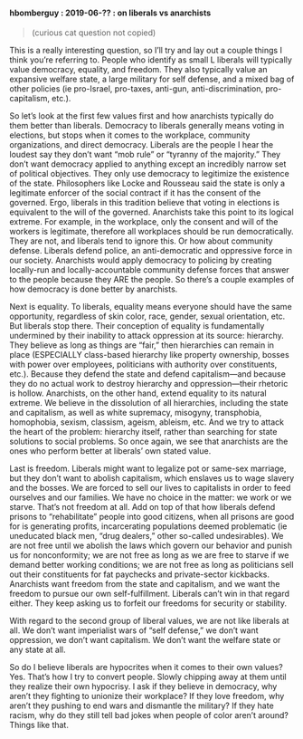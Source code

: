 #### hbomberguy : 2019-06-?? : on liberals vs anarchists

> (curious cat question not copied)

This is a really interesting question, so I’ll try and lay out a couple things I think you’re referring to. People who identify as small L 
liberals will typically value democracy, equality, and freedom. They also typically value an expansive welfare state, a large military for 
self defense, and a mixed bag of other policies (ie pro-Israel, pro-taxes, anti-gun, anti-discrimination, pro-capitalism, etc.).

So let’s look at the first few values first and how anarchists typically do them better than liberals. Democracy to liberals generally 
means voting in elections, but stops when it comes to the workplace, community organizations, and direct democracy. Liberals are the people 
I hear the loudest say they don’t want “mob rule” or “tyranny of the majority.” They don’t want democracy applied to anything except an 
incredibly narrow set of political objectives. They only use democracy to legitimize the existence of the state. Philosophers like Locke 
and Rousseau said the state is only a legitimate enforcer of the social contract if it has the consent of the governed. Ergo, liberals in 
this tradition believe that voting in elections is equivalent to the will of the governed. Anarchists take this point to its logical 
extreme. For example, in the workplace, only the consent and will of the workers is legitimate, therefore all workplaces should be run 
democratically. They are not, and liberals tend to ignore this. Or how about community defense. Liberals defend police, an anti-democratic 
and oppressive force in our society. Anarchists would apply democracy to policing by creating locally-run and locally-accountable community 
defense forces that answer to the people because they ARE the people. So there’s a couple examples of how democracy is done better by 
anarchists.

Next is equality. To liberals, equality means everyone should have the same opportunity, regardless of skin color, race, gender, sexual 
orientation, etc. But liberals stop there. Their conception of equality is fundamentally undermined by their inability to attack oppression 
at its source: hierarchy. They believe as long as things are “fair,” then hierarchies can remain in place (ESPECIALLY class-based hierarchy 
like property ownership, bosses with power over employees, politicians with authority over constituents, etc.). Because they defend the 
state and defend capitalism—and because they do no actual work to destroy hierarchy and oppression—their rhetoric is hollow. Anarchists, on 
the other hand, extend equality to its natural extreme. We believe in the dissolution of all hierarchies, including the state and 
capitalism, as well as white supremacy, misogyny, transphobia, homophobia, sexism, classism, ageism, ableism, etc. And we try to attack the 
heart of the problem: hierarchy itself, rather than searching for state solutions to social problems. So once again, we see that anarchists 
are the ones who perform better at liberals’ own stated value.

Last is freedom. Liberals might want to legalize pot or same-sex marriage, but they don’t want to abolish capitalism, which enslaves us to 
wage slavery and the bosses. We are forced to sell our lives to capitalists in order to feed ourselves and our families. We have no choice 
in the matter: we work or we starve. That’s not freedom at all. Add on top of that how liberals defend prisons to “rehabilitate” people 
into good citizens, when all prisons are good for is generating profits, incarcerating populations deemed problematic (ie uneducated black 
men, “drug dealers,” other so-called undesirables). We are not free until we abolish the laws which govern our behavior and punish us for 
nonconformity; we are not free as long as we are free to starve if we demand better working conditions; we are not free as long as 
politicians sell out their constituents for fat paychecks and private-sector kickbacks. Anarchists want freedom from the state and 
capitalism, and we want the freedom to pursue our own self-fulfillment. Liberals can’t win in that regard either. They keep asking us to 
forfeit our freedoms for security or stability.

With regard to the second group of liberal values, we are not like liberals at all. We don’t want imperialist wars of “self defense,” we 
don’t want oppression, we don’t want capitalism. We don’t want the welfare state or any state at all.

So do I believe liberals are hypocrites when it comes to their own values? Yes. That’s how I try to convert people. Slowly chipping away at 
them until they realize their own hypocrisy. I ask if they believe in democracy, why aren’t they fighting to unionize their workplace? If 
they love freedom, why aren’t they pushing to end wars and dismantle the military? If they hate racism, why do they still tell bad jokes 
when people of color aren’t around? Things like that.
